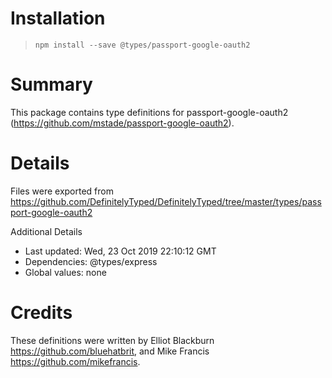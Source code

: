 # Installation
> `npm install --save @types/passport-google-oauth2`

# Summary
This package contains type definitions for passport-google-oauth2 (https://github.com/mstade/passport-google-oauth2).

# Details
Files were exported from https://github.com/DefinitelyTyped/DefinitelyTyped/tree/master/types/passport-google-oauth2

Additional Details
 * Last updated: Wed, 23 Oct 2019 22:10:12 GMT
 * Dependencies: @types/express
 * Global values: none

# Credits
These definitions were written by Elliot Blackburn <https://github.com/bluehatbrit>, and Mike Francis <https://github.com/mikefrancis>.
